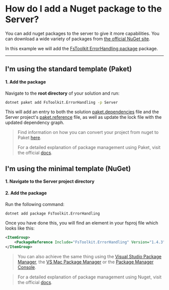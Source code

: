 # How do I add a Nuget package to the Server?
You can add nuget packages to the server to give it more capabilities. You can download a wide variety of packages from [the official NuGet site](https://nuget.org/).

In this example we will add the [FsToolkit ErrorHandling package](https://www.nuget.org/packages/FsToolkit.ErrorHandling/) package.

---

## **I'm using the standard template** (Paket)

#### 1. Add the package
Navigate to the **root directory** of your solution and run:

```bash
dotnet paket add FsToolkit.ErrorHandling -p Server
```

This will add an entry to both the solution [paket.dependencies](https://fsprojects.github.io/Paket/dependencies-file.html) file and the Server project's [paket.reference](https://fsprojects.github.io/Paket/references-files.html) file, as well as update the lock file with the updated dependency graph.

> Find information on how you can convert your project from nuget to Paket [here](../migrate-to-paket).
>
> For a detailed explanation of package management using Paket, visit the official [docs](https://fsprojects.github.io/Paket/learn-how-to-use-paket.html).

## **I'm using the minimal template** (NuGet)
#### 1. Navigate to the **Server** project directory
#### 2. Add the package
Run the following command:

```bash
dotnet add package FsToolkit.ErrorHandling
```

Once you have done this, you will find an element in your fsproj file which looks like this:
```xml
<ItemGroup>
    <PackageReference Include="FsToolkit.ErrorHandling" Version="1.4.3" />
</ItemGroup>
```

> You can also achieve the same thing using the [Visual Studio Package Manager](https://docs.microsoft.com/en-us/nuget/quickstart/install-and-use-a-package-in-visual-studio#nuget-package-manager), the [VS Mac Package Manager](https://docs.microsoft.com/en-us/nuget/quickstart/install-and-use-a-package-in-visual-studio-mac) or the [Package Manager Console](https://docs.microsoft.com/en-us/nuget/quickstart/install-and-use-a-package-in-visual-studio#package-manager-console).

> For a detailed explanation of package management using Nuget, visit the official [docs](https://docs.microsoft.com/en-us/nuget/consume-packages/overview-and-workflow).
